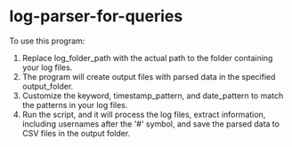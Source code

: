 # log-parser-for-queries

To use this program:
1. Replace log_folder_path with the actual path to the folder containing your log files.
2. The program will create output files with parsed data in the specified output_folder.
3. Customize the keyword, timestamp_pattern, and date_pattern to match the patterns in your log files.
4. Run the script, and it will process the log files, extract information, including usernames after the '#' symbol, and save the parsed data to CSV files in the output folder.



